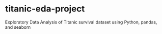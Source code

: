 # titanic-eda-project
Exploratory Data Analysis of Titanic survival dataset using Python, pandas, and seaborn
